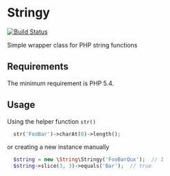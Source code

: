 Stringy
=======
[![Build Status](https://travis-ci.org/skiptirengu/stringy.svg?branch=master)](https://travis-ci.org/skiptirengu/stringy)

Simple wrapper class for PHP string functions

Requirements
------------
The minimum requirement is PHP 5.4.

Usage
-----
Using the helper function `str()`

```php
  str('FooBar')->charAt(0)->length();
```

or creating a new instance manually

```php
  $string = new \String\Stringy('FooBarQux');  // 1
  $string->slice(3, 3)->equals('Bar');  // true
```

